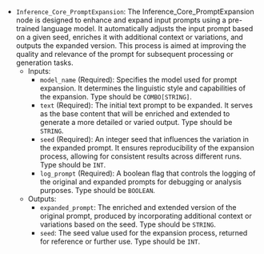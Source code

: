 - `Inference_Core_PromptExpansion`: The Inference_Core_PromptExpansion node is designed to enhance and expand input prompts using a pre-trained language model. It automatically adjusts the input prompt based on a given seed, enriches it with additional context or variations, and outputs the expanded version. This process is aimed at improving the quality and relevance of the prompt for subsequent processing or generation tasks.
    - Inputs:
        - `model_name` (Required): Specifies the model used for prompt expansion. It determines the linguistic style and capabilities of the expansion. Type should be `COMBO[STRING]`.
        - `text` (Required): The initial text prompt to be expanded. It serves as the base content that will be enriched and extended to generate a more detailed or varied output. Type should be `STRING`.
        - `seed` (Required): An integer seed that influences the variation in the expanded prompt. It ensures reproducibility of the expansion process, allowing for consistent results across different runs. Type should be `INT`.
        - `log_prompt` (Required): A boolean flag that controls the logging of the original and expanded prompts for debugging or analysis purposes. Type should be `BOOLEAN`.
    - Outputs:
        - `expanded_prompt`: The enriched and extended version of the original prompt, produced by incorporating additional context or variations based on the seed. Type should be `STRING`.
        - `seed`: The seed value used for the expansion process, returned for reference or further use. Type should be `INT`.
